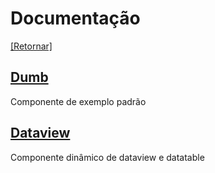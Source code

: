 # Documentação

[[Retornar]](../README.md)

## [Dumb](dumb.md)

Componente de exemplo padrão
  
## [Dataview](dataview.md)

Componente dinâmico de dataview e datatable
